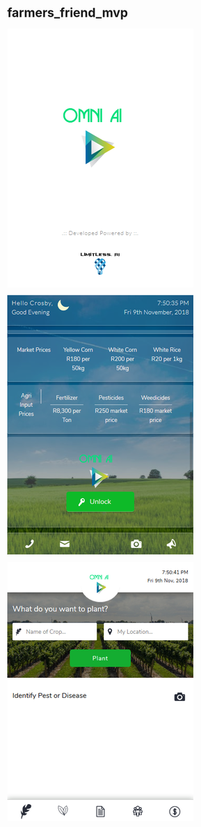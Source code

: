 # farmers_friend_mvp
![Alt text](https://github.com/kobowood1/farmers_friend_mvp/blob/master/OMNI-AI%20SCREENSHOTS/Screen%20Shot%202018-11-09%20at%2019.50.19.png?raw=true "Optional Title")

![Alt text](https://github.com/kobowood1/farmers_friend_mvp/blob/master/OMNI-AI%20SCREENSHOTS/Screen%20Shot%202018-11-09%20at%2019.50.35.png?raw=true "Optional Title")

![Alt text](https://github.com/kobowood1/farmers_friend_mvp/blob/master/OMNI-AI%20SCREENSHOTS/Screen%20Shot%202018-11-09%20at%2019.50.41.png?raw=true "Optional Title")

